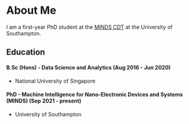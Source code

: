 # About Me

I am a first-year PhD student at the [MINDS CDT](https://www.mindscdt.southampton.ac.uk) at the University of Southampton. 

## Education

#### B.Sc (Hons) - Data Science and Analytics  (Aug 2016 - Jun 2020)
* National University of Singapore

#### PhD - Machine Intelligence for Nano-Electronic Devices and Systems (MINDS) (Sep 2021 - present)
* University of Southampton

